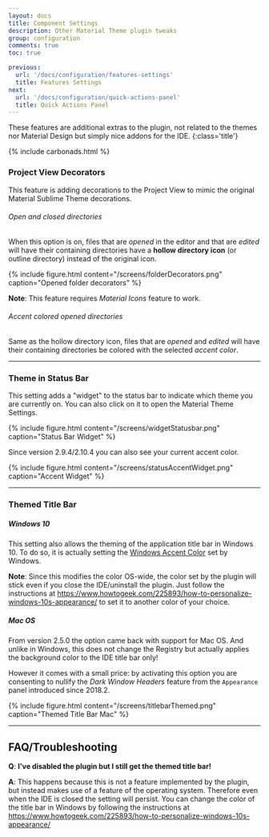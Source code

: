 ```yaml
---
layout: docs
title: Component Settings
description: Other Material Theme plugin tweaks
group: configuration
comments: true
toc: true

previous:
  url: '/docs/configuration/features-settings'
  title: Features Settings
next:
  url: '/docs/configuration/quick-actions-panel'
  title: Quick Actions Panel
---
```


These features are additional extras to the plugin, not related to the themes nor Material Design but simply nice addons for the IDE.
{:class='title'}

{% include carbonads.html %}

### Project View Decorators

This feature is adding decorations to the Project View to mimic the original Material Sublime Theme decorations.

###### Open and closed directories

When this option is on, files that are _opened_ in the editor and that are _edited_ will have their containing directories have a __hollow directory icon__ (or outline directory) instead of the original icon.

{% include figure.html content="/screens/folderDecorators.png" caption="Opened folder decorators" %}

**Note**: This feature requires *Material Icons* feature to work.

###### Accent colored opened directories

Same as the hollow directory icon, files that are _opened_ and _edited_ will have their containing directories be colored with the selected _accent color_.

----
### Theme in Status Bar

This setting adds a "widget" to the status bar to indicate which theme you are currently on. You can also click on it to open the Material Theme Settings.

{% include figure.html content="/screens/widgetStatusbar.png" caption="Status Bar Widget" %}

Since version 2.9.4/2.10.4 you can also see your current accent color.

{% include figure.html content="/screens/statusAccentWidget.png" caption="Accent Widget" %}

----
### Themed Title Bar

##### Windows 10

This setting also allows the theming of the application title bar in Windows 10. To do so, it is actually setting the [Windows Accent Color](https://www.howtogeek.com/225893/how-to-personalize-windows-10s-appearance/) set by Windows.

**Note**: Since this modifies the color OS-wide, the color set by the plugin will stick even if you close the IDE/uninstall the plugin. Just follow the instructions at https://www.howtogeek.com/225893/how-to-personalize-windows-10s-appearance/ to set it to another color of your choice.

##### Mac OS

From version 2.5.0 the option came back with support for Mac OS. And unlike in Windows, this does not change the Registry but actually applies the background color to the IDE title bar only!

However it comes with a small price: by activating this option you are consenting to nullify the _Dark Window Headers_ feature from the `Appearance` panel introduced since 2018.2.

{% include figure.html content="/screens/titlebarThemed.png" caption="Themed Title Bar Mac" %}

-----
## FAQ/Troubleshooting

**Q**: **I've disabled the plugin but I still get the themed title bar!**

**A**: This happens because this is not a feature implemented by the plugin, but instead makes use of a feature of the operating system. Therefore even when the IDE is closed the setting will persist. You can change the color of the title bar in Windows by following the instructions at https://www.howtogeek.com/225893/how-to-personalize-windows-10s-appearance/

